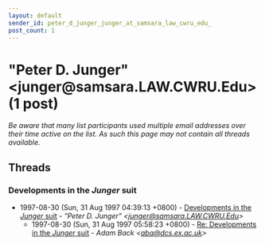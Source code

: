 ```yaml
---
layout: default
sender_id: peter_d_junger_junger_at_samsara_law_cwru_edu_
post_count: 1
---
```


# "Peter D. Junger" <junger<span>@</span>samsara.LAW.CWRU.Edu> (1 post)

_Be aware that many list participants used multiple email addresses over their time active on the list. As such this page may not contain all threads available._

## Threads

### Developments in the _Junger_ suit
+ 1997-08-30 (Sun, 31 Aug 1997 04:39:13 +0800) - [Developments in the _Junger_ suit](/archive/1997/08/6300ff09c7bb7063aa18567e39b9ae28250f136fec36c4e0c0d41c9c3f77e295) - _"Peter D. Junger" \<junger@samsara.LAW.CWRU.Edu\>_
  + 1997-08-30 (Sun, 31 Aug 1997 05:58:23 +0800) - [Re: Developments in the _Junger_ suit](/archive/1997/08/7d69ba853caf701e6999d3bbfc160dad9224b3103ef412d47d6dea7bf548761b) - _Adam Back \<aba@dcs.ex.ac.uk\>_

